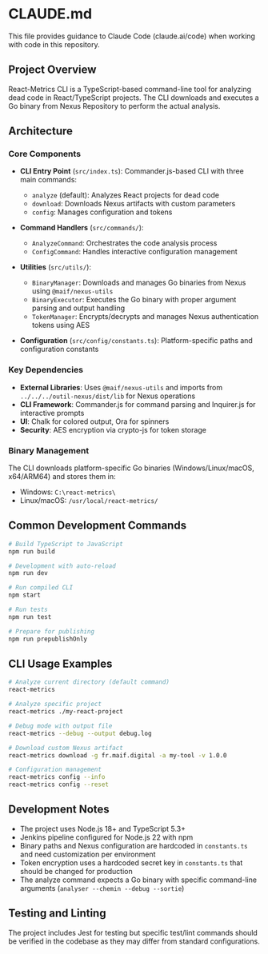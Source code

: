 # CLAUDE.md

This file provides guidance to Claude Code (claude.ai/code) when working with code in this repository.

## Project Overview

React-Metrics CLI is a TypeScript-based command-line tool for analyzing dead code in React/TypeScript projects. The CLI downloads and executes a Go binary from Nexus Repository to perform the actual analysis.

## Architecture

### Core Components

- **CLI Entry Point** (`src/index.ts`): Commander.js-based CLI with three main commands:
  - `analyze` (default): Analyzes React projects for dead code
  - `download`: Downloads Nexus artifacts with custom parameters
  - `config`: Manages configuration and tokens

- **Command Handlers** (`src/commands/`):
  - `AnalyzeCommand`: Orchestrates the code analysis process
  - `ConfigCommand`: Handles interactive configuration management

- **Utilities** (`src/utils/`):
  - `BinaryManager`: Downloads and manages Go binaries from Nexus using `@maif/nexus-utils`
  - `BinaryExecutor`: Executes the Go binary with proper argument parsing and output handling
  - `TokenManager`: Encrypts/decrypts and manages Nexus authentication tokens using AES

- **Configuration** (`src/config/constants.ts`): Platform-specific paths and configuration constants

### Key Dependencies

- **External Libraries**: Uses `@maif/nexus-utils` and imports from `../../../outil-nexus/dist/lib` for Nexus operations
- **CLI Framework**: Commander.js for command parsing and Inquirer.js for interactive prompts
- **UI**: Chalk for colored output, Ora for spinners
- **Security**: AES encryption via crypto-js for token storage

### Binary Management

The CLI downloads platform-specific Go binaries (Windows/Linux/macOS, x64/ARM64) and stores them in:
- Windows: `C:\react-metrics\`
- Linux/macOS: `/usr/local/react-metrics/`

## Common Development Commands

```bash
# Build TypeScript to JavaScript
npm run build

# Development with auto-reload
npm run dev

# Run compiled CLI
npm start

# Run tests
npm run test

# Prepare for publishing
npm run prepublishOnly
```

## CLI Usage Examples

```bash
# Analyze current directory (default command)
react-metrics

# Analyze specific project
react-metrics ./my-react-project

# Debug mode with output file
react-metrics --debug --output debug.log

# Download custom Nexus artifact
react-metrics download -g fr.maif.digital -a my-tool -v 1.0.0

# Configuration management
react-metrics config --info
react-metrics config --reset
```

## Development Notes

- The project uses Node.js 18+ and TypeScript 5.3+
- Jenkins pipeline configured for Node.js 22 with npm
- Binary paths and Nexus configuration are hardcoded in `constants.ts` and need customization per environment
- Token encryption uses a hardcoded secret key in `constants.ts` that should be changed for production
- The analyze command expects a Go binary with specific command-line arguments (`analyser --chemin --debug --sortie`)

## Testing and Linting

The project includes Jest for testing but specific test/lint commands should be verified in the codebase as they may differ from standard configurations.